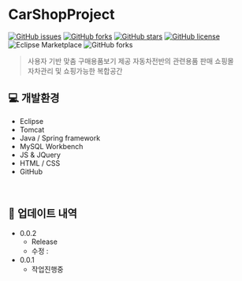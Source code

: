 # CarShopProject

[![GitHub issues](https://img.shields.io/github/issues/lee-bomi/CarShopProject)](https://github.com/lee-bomi/CarShopProject/issues)
[![GitHub forks](https://img.shields.io/github/forks/lee-bomi/CarShopProject)](https://github.com/lee-bomi/CarShopProject/network)
[![GitHub stars](https://img.shields.io/github/stars/lee-bomi/CarShopProject)](https://github.com/lee-bomi/CarShopProject/stargazers)
[![GitHub license](https://img.shields.io/github/license/lee-bomi/CarShopProject)](https://github.com/lee-bomi/CarShopProject)
![Eclipse Marketplace](https://img.shields.io/eclipse-marketplace/last-update/update?color=yellow)
![GitHub forks](https://img.shields.io/github/forks/lee-bomi/CarShopProject?label=fork&style=social)

> 사용자 기반 맞춤 구매용품보기 제공
> 자동차전반의 관련용품 판매 쇼핑몰  
> 자차관리 및 쇼핑가능한 복합공간  
  
  
## 💻 개발환경
- Eclipse
- Tomcat
- Java / Spring framework
- MySQL Workbench 
- JS & JQuery
- HTML / CSS
- GitHub 
<br>

## 📑 업데이트 내역
- 0.0.2
  - Release
  - 수정 : 
- 0.0.1 
  - 작업진행중  
